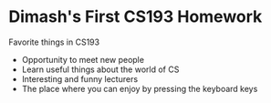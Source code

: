 # Dimash's First CS193 Homework

Favorite things in CS193
- Opportunity to meet new people
- Learn useful things about the world of CS
- Interesting and funny lecturers
- The place where you can enjoy by pressing the keyboard keys
